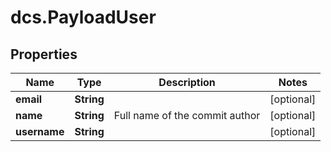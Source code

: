 # dcs.PayloadUser

## Properties
Name | Type | Description | Notes
------------ | ------------- | ------------- | -------------
**email** | **String** |  | [optional] 
**name** | **String** | Full name of the commit author | [optional] 
**username** | **String** |  | [optional] 
